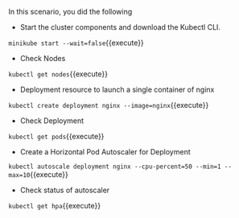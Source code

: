 In this scenario, you did the following

* Start the cluster components and download the Kubectl CLI.

`minikube start --wait=false`{{execute}}

* Check Nodes 

`kubectl get nodes`{{execute}}

* Deployment resource to launch a single container of nginx

`kubectl create deployment nginx --image=nginx`{{execute}}

* Check Deployment

`kubectl get pods`{{execute}}

* Create a Horizontal Pod Autoscaler for Deployment

`kubectl autoscale deployment nginx --cpu-percent=50 --min=1 --max=10`{{execute}}

* Check status of autoscaler

`kubectl get hpa`{{execute}}